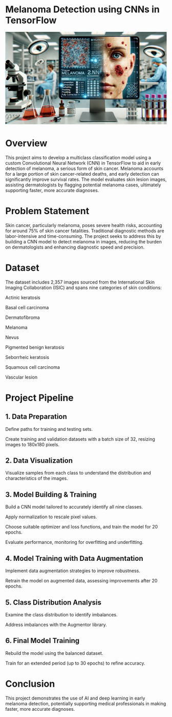 # Melanoma Detection using CNNs in TensorFlow
![Image Description](./Melanoma.jpg)


# Overview
This project aims to develop a multiclass classification model using a custom Convolutional Neural Network (CNN) in TensorFlow to aid in early detection of melanoma, a serious form of skin cancer. Melanoma accounts for a large portion of skin cancer-related deaths, and early detection can significantly improve survival rates. The model evaluates skin lesion images, assisting dermatologists by flagging potential melanoma cases, ultimately supporting faster, more accurate diagnoses.

# Problem Statement
Skin cancer, particularly melanoma, poses severe health risks, accounting for around 75% of skin cancer fatalities. Traditional diagnostic methods are labor-intensive and time-consuming. The project seeks to address this by building a CNN model to detect melanoma in images, reducing the burden on dermatologists and enhancing diagnostic speed and precision.

# Dataset
The dataset includes 2,357 images sourced from the International Skin Imaging Collaboration (ISIC) and spans nine categories of skin conditions:

Actinic keratosis

Basal cell carcinoma

Dermatofibroma

Melanoma

Nevus

Pigmented benign keratosis

Seborrheic keratosis

Squamous cell carcinoma

Vascular lesion

# Project Pipeline
## 1. Data Preparation
  Define paths for training and testing sets.
  
  Create training and validation datasets with a batch size of 32, resizing images to 180x180 pixels.

## 2. Data Visualization
  Visualize samples from each class to understand the distribution and characteristics of the images.

## 3. Model Building & Training
  Build a CNN model tailored to accurately identify all nine classes.
  
  Apply normalization to rescale pixel values.
  
  Choose suitable optimizer and loss functions, and train the model for 20 epochs.
  
  Evaluate performance, monitoring for overfitting and underfitting.

## 4. Model Training with Data Augmentation
  Implement data augmentation strategies to improve robustness.
  
  Retrain the model on augmented data, assessing improvements after 20 epochs.

## 5. Class Distribution Analysis
  Examine the class distribution to identify imbalances.
  
  Address imbalances with the Augmentor library.

## 6. Final Model Training
  Rebuild the model using the balanced dataset.
  
  Train for an extended period (up to 30 epochs) to refine accuracy.

# Conclusion
This project demonstrates the use of AI and deep learning in early melanoma detection, potentially supporting medical professionals in making faster, more accurate diagnoses.
